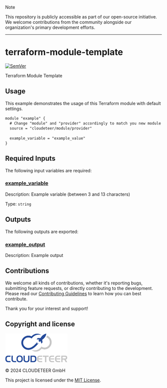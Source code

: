 <!-- markdownlint-disable first-line-h1 no-inline-html -->

> [!NOTE]
> This repository is publicly accessible as part of our open-source initiative. We welcome contributions from the community alongside our organization's primary development efforts.

---

# terraform-module-template

[![SemVer](https://img.shields.io/badge/SemVer-2.0.0-blue.svg)](https://github.com/cloudeteer/terraform-module-template/releases)

Terraform Module Template

<!-- BEGIN_TF_DOCS -->
## Usage

This example demonstrates the usage of this Terraform module with default settings.

```hcl
module "example" {
  # Change "module" and "provider" accordingly to match you new module
  source = "cloudeteer/module/provider"

  example_variable = "example_value"
}
```







## Required Inputs

The following input variables are required:

### <a name="input_example_variable"></a> [example\_variable](#input\_example\_variable)

Description: Example variable (between 3 and 13 characters)

Type: `string`

## Outputs

The following outputs are exported:

### <a name="output_example_output"></a> [example\_output](#output\_example\_output)

Description: Example output
<!-- END_TF_DOCS -->

## Contributions

We welcome all kinds of contributions, whether it's reporting bugs, submitting feature requests, or directly contributing to the development. Please read our [Contributing Guidelines](CONTRIBUTING.md) to learn how you can best contribute.

Thank you for your interest and support!

## Copyright and license

<img width=200 alt="Logo" src="https://raw.githubusercontent.com/cloudeteer/cdt-public/main/img/cdt_logo_orig_4c.svg">

© 2024 CLOUDETEER GmbH

This project is licensed under the [MIT License](LICENSE).
